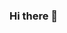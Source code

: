### Hi there 👋

<!--
**Sexy-Relief/Sexy-Relief** is a ✨ _special_ ✨ repository because its `README.md` (this file) appears on your GitHub profile.

Here are some ideas to get you started:

[![Solved.ac Profile](http://mazassumnida.wtf/api/v2/generate_badge?boj=beawall)](https://solved.ac/beawall/)
